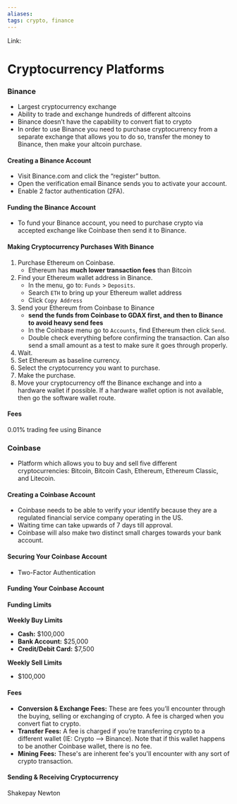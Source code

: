 ```yaml
---
aliases:
tags: crypto, finance
---
```

Link:

# Cryptocurrency Platforms

### Binance 
* Largest cryptocurrency exchange
* Ability to trade and exchange hundreds of different altcoins
* Binance doesn’t  have the capability to convert fiat to crypto
* In order to use Binance you need to purchase cryptocurrency from a separate exchange that allows you to do so, transfer the money to Binance, then make your altcoin purchase.

#### Creating a Binance Account
* Visit Binance.com and click the “register” button.
* Open the verification email Binance sends you to activate your account.
* Enable 2 factor authentication (2FA).

#### Funding the Binance Account
* To fund your Binance account, you need to purchase crypto via accepted exchange like Coinbase then send it to Binance.

#### Making Cryptocurrency Purchases With Binance
1. Purchase Ethereum on Coinbase.
	* Ethereum has **much lower transaction fees** than Bitcoin
2. Find your Ethereum wallet address in Binance.
	* In the menu, go to: `Funds` > `Deposits`.
	* Search `ETH` to bring up your Ethereum wallet address
	* Click `Copy Address`
3. Send your Ethereum from Coinbase to Binance 
	* **send the funds from Coinbase to GDAX first, and then to Binance to avoid heavy send fees**
	* In the Coinbase menu go to `Accounts`, find Ethereum then click `Send`.
	* Double check everything before confirming the transaction. Can also send a small amount as a test to make sure it goes through properly.
4. Wait.
5. Set Ethereum as baseline currency.
6. Select the cryptocurrency you want to purchase.
7. Make the purchase.
8. Move your cryptocurrency off the Binance exchange and into a hardware wallet if possible. If a hardware wallet option is not available, then go the software wallet route.

#### Fees
0.01% trading fee using Binance

### Coinbase
* Platform which allows you to buy and sell five different cryptocurrencies: Bitcoin, Bitcoin Cash, Ethereum, Ethereum Classic, and Litecoin.

#### Creating a Coinbase Account
* Coinbase needs to be able to verify your identify because they are a regulated financial service company operating in the US.
* Waiting time can take upwards of 7 days till approval.
* Coinbase will also make two distinct small charges towards your bank account.

#### Securing Your Coinbase Account
* Two-Factor Authentication

#### Funding Your Coinbase Account

#### Funding Limits
**Weekly Buy Limits**
-   **Cash:** $100,000
-   **Bank Account:** $25,000
-   **Credit/Debit Card:** $7,500
   
**Weekly Sell Limits**
-   $100,000

#### Fees
-   **Conversion & Exchange Fees:** These are fees you’ll encounter through the buying, selling or exchanging of crypto. A fee is charged when you convert fiat to crypto.
-   **Transfer Fees:** A fee is charged if you’re transferring crypto to a different wallet (IE: Crypto --> Binance). Note that if this wallet happens to be another Coinbase wallet, there is no fee.
-   **Mining Fees:** These's are inherent fee's you'll encounter with any sort of crypto transaction.

#### Sending & Receiving Cryptocurrency

Shakepay
Newton